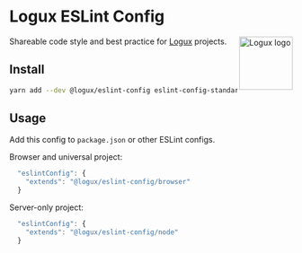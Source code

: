 # Logux ESLint Config

<img align="right" width="95" height="95" alt="Logux logo"
     src="https://cdn.rawgit.com/logux/logux/master/logo.svg">

Shareable code style and best practice for [Logux] projects.

[Logux]: https://github.com/logux/logux

## Install

```sh
yarn add --dev @logux/eslint-config eslint-config-standard eslint-plugin-promise eslint-plugin-jest eslint-plugin-node eslint-plugin-es5 eslint-plugin-standard eslint-plugin-security eslint-plugin-import eslint-plugin-prefer-let eslint-plugin-unicorn eslint
```


## Usage

Add this config to `package.json` or other ESLint configs.

Browser and universal project:

```js
  "eslintConfig": {
    "extends": "@logux/eslint-config/browser"
  }
```

Server-only project:

```js
  "eslintConfig": {
    "extends": "@logux/eslint-config/node"
  }
```
